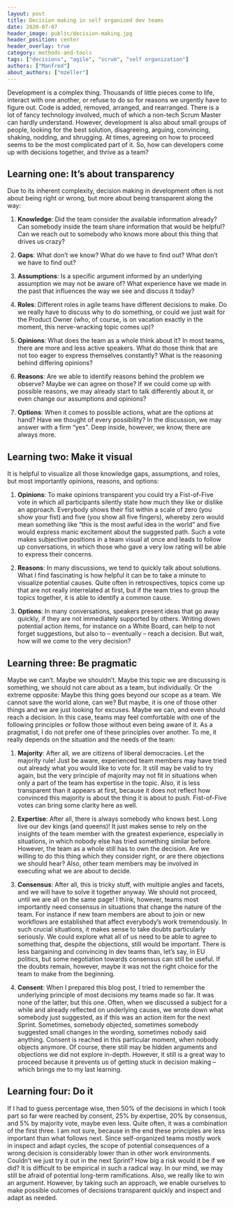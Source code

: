 ```yaml
---
layout: post
title: Decision making in self organized dev teams
date: 2020-07-07
header_image: public/decision-making.jpg
header_position: center
header_overlay: true
category: methods-and-tools
tags: ["decisions", "agile", "scrum", "self organization"]
authors: ["Manfred"]
about_authors: ["mzeller"]
---
```


Development is a complex thing. 
Thousands of little pieces come to life, interact with one another, or refuse to do so for reasons we urgently have to figure out.
Code is added, removed, arranged, and rearranged.
There is a lot of fancy technology involved, much of which a non-tech Scrum Master can hardly understand.
However, development is also about small groups of people, looking for the best solution, disagreeing, arguing, convincing, shaking, nodding, and shrugging.
At times, agreeing on how to proceed seems to be the most complicated part of it.
So, how can developers come up with decisions together, and thrive as a team?

## Learning one: It’s about transparency

Due to its inherent complexity, decision making in development often is not about being right or wrong, but more about being transparent along the way:

1. **Knowledge**: Did the team consider the available information already?
Can somebody inside the team share information that would be helpful?
Can we reach out to somebody who knows more about this thing that drives us crazy?

2. **Gaps**: What don’t we know?
What do we have to find out?
What don’t we have to find out?

3. **Assumptions**: Is a specific argument informed by an underlying assumption we may not be aware of?
What experience have we made in the past that influences the way we see and discuss it today?

4. **Roles**: Different roles in agile teams have different decisions to make.
Do we really have to discuss why to do something, or could we just wait for the Product Owner (who, of course, is on vacation exactly in the moment, this nerve-wracking topic comes up)?

5. **Opinions**: What does the team as a whole think about it?
In most teams, there are more and less active speakers.
What do those think that are not too eager to express themselves constantly?
What is the reasoning behind differing opinions?

6. **Reasons**: Are we able to identify reasons behind the problem we observe?
Maybe we can agree on those?
If we could come up with possible reasons, we may already start to talk differently about it, or even change our assumptions and opinions?

7. **Options**: When it comes to possible actions, what are the options at hand?
Have we thought of every possibility?
In the discussion, we may answer with a firm “yes”.
Deep inside, however, we know, there are always more.

## Learning two: Make it visual

It is helpful to visualize all those knowledge gaps, assumptions, and roles, but most importantly opinions, reasons, and options:

1. **Opinions**: To make opinions transparent you could try a Fist-of-Five vote in which all participants silently state how much they like or dislike an approach. 
Everybody shows their fist within a scale of zero (you show your fist) and five (you show all five fingers), whereby zero would mean something like “this is the most awful idea in the world” and five would express manic excitement about the suggested path.
Such a vote makes subjective positions in a team visual at once and leads to follow up conversations, in which those who gave a very low rating will be able to express their concerns.

2. **Reasons**: In many discussions, we tend to quickly talk about solutions.
What I find fascinating is how helpful it can be to take a minute to visualize potential causes.
Quite often in retrospectives, topics come up that are not really interrelated at first, but if the team tries to group the topics together, it is able to identify a common cause.

3. **Options**: In many conversations, speakers present ideas that go away quickly, if they are not immediately supported by others.
Writing down potential action items, for instance on a White Board, can help to not forget suggestions, but also to – eventually – reach a decision. 
But wait, how will we come to the very decision?

## Learning three: Be pragmatic

Maybe we can’t.
Maybe we shouldn’t.
Maybe this topic we are discussing is something, we should not care about as a team, but individually.
Or the extreme opposite: 
Maybe this thing goes beyond our scope as a team. We cannot save the world alone, can we?
But maybe, it is one of those other things and we are just looking for excuses. 
Maybe we can, and even should reach a decision.
In this case, teams may feel comfortable with one of the following principles or follow those without even being aware of it. 
As a pragmatist, I do not prefer one of these principles over another.
To me, it really depends on the situation and the needs of the team:

1. **Majority**: After all, we are citizens of liberal democracies. 
Let the majority rule!
Just be aware, experienced team members may have tried out already what you would like to vote for. 
It still may be valid to try again, but the very principle of majority may not fit in situations when only a part of the team has expertise in the topic.
Also, it is less transparent than it appears at first, because it does not reflect how convinced this majority is about the thing it is about to push. 
Fist-of-Five votes can bring some clarity here as well.

2. **Expertise**: After all, there is always somebody who knows best.
Long live our dev kings (and queens)!
It just makes sense to rely on the insights of the team member with the greatest experience, especially in situations, in which nobody else has tried something similar before.
However, the team as a whole still has to own the decision.
Are we willing to do this thing which they consider right, or are there objections we should hear?
Also, other team members may be involved in executing what we are about to decide.

3. **Consensus**: After all, this is tricky stuff, with multiple angles and facets, and we will have to solve it together anyway.
We should not proceed, until we are all on the same page!
I think, however, teams most importantly need consensus in situations that change the nature of the team.
For instance if new team members are about to join or new workflows are established that affect everybody’s work tremendously.
In such crucial situations, it makes sense to take doubts particularly seriously.
We could explore what all of us need to be able to agree to something that, despite the objections, still would be important.
There is less bargaining and convincing in dev teams than, let’s say, in EU politics, but some negotiation towards consensus can still be useful.
If the doubts remain, however, maybe it was not the right choice for the team to make from the beginning.

4. **Consent**: When I prepared this blog post, I tried to remember the underlying principle of most decisions my teams made so far. 
It was none of the latter, but this one.
Often, when we discussed a subject for a while and already reflected on underlying causes, we wrote down what somebody just suggested, as if this was an action item for the next Sprint.
Sometimes, somebody objected, sometimes somebody suggested small changes in the wording, sometimes nobody said anything. 
Consent is reached in this particular moment, when nobody objects anymore.
Of course, there still may be hidden arguments and objections we did not explore in-depth.
However, it still is a great way to proceed because it prevents us of getting stuck in decision making – which brings me to my last learning.

## Learning four: Do it

If I had to guess percentage wise, then 50% of the decisions in which I took part so far were reached by consent, 25% by expertise, 20% by consensus, and 5% by majority vote, maybe even less.
Quite often, it was a combination of the first three.
I am not sure, because in the end these principles are less important than what follows next. 
Since self-organized teams mostly work in inspect and adapt cycles, the scope of potential consequences of a wrong decision is considerably lower than in other work environments.
Couldn’t we just try it out in the next Sprint?
How big a risk would it be if we did?
It is difficult to be empirical in such a radical way.
In our mind, we may still be afraid of potential long-term ramifications.
Also, we really like to win an argument. 
However, by taking such an approach, we enable ourselves to make possible outcomes of decisions transparent quickly and inspect and adapt as needed.